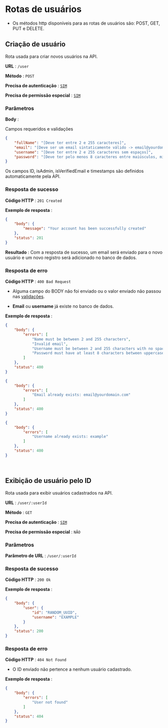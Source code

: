 # Rotas de usuários

- Os métodos http disponíveis para as rotas de usuários são: POST, GET, PUT e DELETE.

## Criação de usuário

Rota usada para criar novos usuários na API.

**URL** : `/user`

**Método** : `POST`

**Precisa de autenticação** : [`SIM`](./authRequired.md)

**Precisa de permissão especial** : [`SIM`](./isAdmin.md)

### Parâmetros

**Body** :

Campos requeridos e validações

```json
{
	"fullName": "[Deve ter entre 2 e 255 caracteres]",
	"email": "[Deve ser um email sintaticamente válido -> email@yourdomain.com]",
	"username": "[Deve ter entre 2 e 255 caracteres sem espaços]",
	"password": "[Deve ter pelo menos 8 caracteres entre maiúsculos, minúsculos, símbolos e números]"
}
```

Os campos ID, isAdmin, isVerifiedEmail e timestamps são definidos automaticamente pela API.

### Resposta de sucesso

**Código HTTP** : `201 Created`

**Exemplo de resposta** :
```json
{
	"body": {
		"message": "Your account has been successfully created"
	},
	"status": 201
}
```

**Resultado** : Com a resposta de sucesso, um email será enviado para o novo usuário e um novo registro será adicionado no banco de dados.

### Resposta de erro

**Código HTTP** : `400 Bad Request`

- Alguma campo do BODY não foi enviado ou o valor enviado não passou nas [validações](#corpo-da-requisição-body).

- **Email** ou **username** já existe no banco de dados.

**Exemplo de resposta** :
```json
{
	"body": {
		"errors": [
			"Name must be between 2 and 255 characters",
			"Invalid email",
			"Username must be between 2 and 255 characters with no spaces",
			"Password must have at least 8 characters between uppercase, lowercase, symbols and numbers"
		]
	},
	"status": 400
}
```
```json
{
	"body": {
		"errors": [
			"Email already exists: email@yourdomain.com"
		]
	},
	"status": 400
}
```
```json
{
	"body": {
		"errors": [
			"Username already exists: example"
		]
	},
	"status": 400
}
```

<br>

## Exibição de usuário pelo ID

Rota usada para exibir usuários cadastrados na API.

**URL** : `/user/:userId`

**Método** : `GET`

**Precisa de autenticação** : [`SIM`](authRequired.md)

**Precisa de permissão especial** : `NÃO`

### Parâmetros

**Parâmetro de URL** : `/user/:userId`

### Resposta de sucesso

**Código HTTP** : `200 Ok`

**Exemplo de resposta** :
```json
{
	"body": {
		"user": {
			"id": "RANDOM_UUID",
			"username": "EXAMPLE"
		}
	},
	"status": 200
}
```

### Resposta de erro

**Código HTTP** : `404 Not Found`

- O ID enviado não pertence a nenhum usuário cadastrado.

**Exemplo de resposta** :
```json
{
	"body": {
		"errors": [
			"User not found"
		]
	},
	"status": 404
}
```
